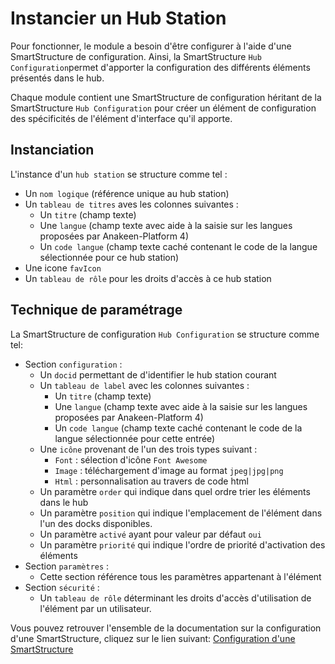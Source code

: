 # Instancier un Hub Station

Pour fonctionner, le module a besoin d'être configurer à l'aide d'une SmartStructure de configuration.
Ainsi, la SmartStructure `Hub Configuration`permet d'apporter la configuration des différents éléments présentés dans le hub.

Chaque module contient une SmartStructure de configuration héritant de la SmartStructure `Hub Configuration` pour créer un élément de configuration des spécificités de l'élément d'interface qu'il apporte.

## Instanciation

L'instance d'un `hub station` se structure comme tel :
* Un `nom logique` (référence unique au hub station)
* Un `tableau de titres` aves les colonnes suivantes :
    * Un `titre` (champ texte)
    * Une `langue` (champ texte avec aide à la saisie sur les langues proposées par Anakeen-Platform 4)
    * Un `code langue` (champ texte caché contenant le code de la langue sélectionnée pour ce hub station)
* Une icone `favIcon`
* Un `tableau de rôle` pour les droits d'accès à ce hub station

## Technique de paramétrage

La SmartStructure de configuration `Hub Configuration` se structure comme tel:
* Section `configuration` :
    * Un `docid` permettant de d'identifier le hub station courant
    * Un `tableau de label` avec les colonnes suivantes :
        * Un `titre` (champ texte)
        * Une `langue` (champ texte avec aide à la saisie sur les langues proposées par Anakeen-Platform 4)
        * Un `code langue` (champ texte caché contenant le code de la langue sélectionnée pour cette entrée)
    * Une `icône` provenant de l'un des trois types suivant :
        * `Font` : sélection d'icône `Font Awesome`
        * `Image` : téléchargement d'image au format `jpeg|jpg|png`
        * `Html` : personnalisation au travers de code html
    * Un paramètre `order` qui indique dans quel ordre trier les éléments dans le hub
    * Un paramètre `position` qui indique l'emplacement de l'élément dans l'un des docks disponibles.
    * Un paramètre `activé` ayant pour valeur par défaut `oui`
    * Un paramètre `priorité` qui indique l'ordre de priorité d'activation des éléments
* Section `paramètres` :
    * Cette section référence tous les paramètres appartenant à l'élément
* Section `sécurité` :
    * Un `tableau de rôle` déterminant les droits d'accès d'utilisation de l'élément par un utilisateur.

Vous pouvez retrouver l'ensemble de la documentation sur la configuration d'une SmartStructure, cliquez sur le lien suivant: [Configuration d'une SmartStructure][docSS] 

[docSS]:#sde-ref:50dbde1d-c202-46bb-9be1-9c6ea3eca1fb